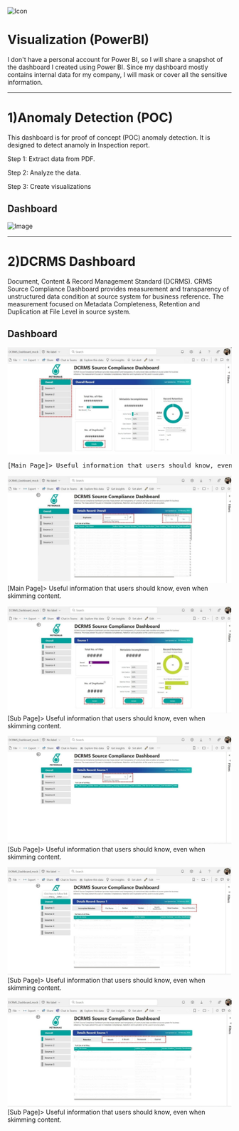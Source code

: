 ![Icon](https://github.com/Fauzanpaimen/Visualization-PowerBI-/blob/main/Image/icon.jpg)

# Visualization (PowerBI)



I don't have a personal account for Power BI, so I will share a snapshot of the dashboard I created using Power BI. Since my dashboard mostly contains internal data for my company, I will mask or cover all the sensitive information.


-----------------------------------------------------------------------------------------------------------------------------------------------------------------------------


# 1)Anomaly Detection (POC)

This dashboard is for proof of concept (POC) anomaly detection. It is designed to detect anamoly in Inspection report.

Step 1: Extract data from PDF.

Step 2: Analyze the data.

Step 3: Create visualizations

## Dashboard

![Image](https://github.com/Fauzanpaimen/Visualization-PowerBI-/blob/main/Image/Anomaly.jpg)


-----------------------------------------------------------------------------------------------------------------------------------------------------------------------------


# 2)DCRMS Dashboard

Document, Content & Record Management Standard (DCRMS). CRMS Source Compliance Dashboard provides measurement and transparency of unstructured data condition at source system for business reference. The measurement focused on Metadata Completeness, Retention and Duplication at File Level in source system.

## Dashboard

![Image](https://github.com/Fauzanpaimen/Visualization-PowerBI/blob/main/Image/DCRMS01.jpg)
<pre>[Main Page]> Useful information that users should know, even when skimming content.
</pre>
![Image](https://github.com/Fauzanpaimen/Visualization-PowerBI/blob/main/Image/DCRMS02.jpg)
  [Main Page]> Useful information that users should know, even when skimming content.<br />

![Image](https://github.com/Fauzanpaimen/Visualization-PowerBI/blob/main/Image/DCRMS03.jpg)
  [Sub Page]> Useful information that users should know, even when skimming content.
&nbsp;

![Image](https://github.com/Fauzanpaimen/Visualization-PowerBI/blob/main/Image/DCRMS04.jpg)
  [Sub Page]> Useful information that users should know, even when skimming content.

![Image](https://github.com/Fauzanpaimen/Visualization-PowerBI/blob/main/Image/DCRMS05.jpg)
  [Sub Page]> Useful information that users should know, even when skimming content.

![Image](https://github.com/Fauzanpaimen/Visualization-PowerBI/blob/main/Image/DCRMS06.jpg)
  [Sub Page]> Useful information that users should know, even when skimming content.





